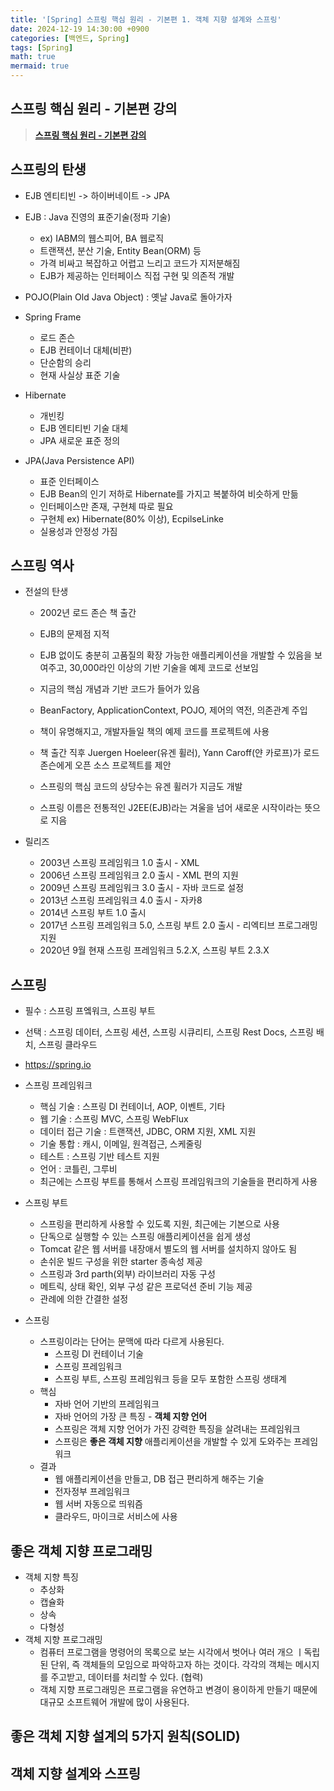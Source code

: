 ```yaml
---
title: '[Spring] 스프링 핵심 원리 - 기본편 1. 객체 지향 설계와 스프링'
date: 2024-12-19 14:30:00 +0900
categories: [백엔드, Spring]
tags: [Spring]
math: true
mermaid: true
---
```


## 스프링 핵심 원리 - 기본편 강의
> [**스프링 핵심 원리 - 기본편 강의**](https://www.inflearn.com/course/스프링-핵심-원리-기본편)

## 스프링의 탄생
- EJB 엔티티빈 -> 하이버네이트 -> JPA

- EJB : Java 진영의 표준기술(정파 기술)
    - ex) IABM의 웹스피어, BA 웹로직
    - 트랜잭션, 분산 기술, Entity Bean(ORM) 등
    - 가격 비싸고 복잡하고 어렵고 느리고 코드가 지저분해짐
    - EJB가 제공하는 인터페이스 직접 구현 및 의존적 개발

- POJO(Plain Old Java Object) : 옛날 Java로 돌아가자

- Spring Frame
    - 로드 존슨
    - EJB 컨테이너 대체(비판)
    - 단순함의 승리
    - 현재 사실상 표준 기술
- Hibernate
    - 개빈킹
    - EJB 엔티티빈 기술 대체
    - JPA 새로운 표준 정의
- JPA(Java Persistence API)
    - 표준 인터페이스
    - EJB Bean의 인기 저하로 Hibernate를 가지고 복붙하여 비슷하게 만듦
    - 인터페이스만 존재, 구현체 따로 필요
    - 구현체 ex) Hibernate(80% 이상), EcpilseLinke
    - 실용성과 안정성 가짐

## 스프링 역사
- 전설의 탄생
    - 2002년 로드 존슨 책 출간
    - EJB의 문제점 지적
    - EJB 없이도 충분히 고품질의 확장 가능한 애플리케이션을 개발할 수 있음을 보여주고, 30,000라인 이상의 기반 기술을 예제 코드로 선보임
    - 지금의 핵심 개념과 기반 코드가 들어가 있음
    - BeanFactory, ApplicationContext, POJO, 제어의 역전, 의존관계 주입
    - 책이 유명해지고, 개발자들일 책의 예제 코드를 프로젝트에 사용

    - 책 출간 직후 Juergen Hoeleer(유겐 휠러), Yann Caroff(얀 카로프)가 로드 존슨에게 오픈 소스 프로젝트를 제안
    - 스프링의 핵심 코드의 상당수는 유겐 휠러가 지금도 개발
    - 스프링 이름은 전통적인 J2EE(EJB)라는 겨울을 넘어 새로운 시작이라는 뜻으로 지음

- 릴리즈
    - 2003년 스프링 프레임워크 1.0 출시 - XML
    - 2006년 스프링 프레임워크 2.0 출시 - XML 편의 지원
    - 2009년 스프링 프레임워크 3.0 출시 - 자바 코드로 설정
    - 2013년 스프링 프레임워크 4.0 출시 - 자카8
    - 2014년 스프링 부트 1.0 출시
    - 2017년 스프링 프레임워크 5.0, 스프링 부트 2.0 출시 - 리엑티브 프로그래밍 지원
    - 2020년 9월 현재 스프링 프레임워크 5.2.X, 스프링 부트 2.3.X

## 스프링
- 필수 : 스프링 프엨워크, 스프링 부트
- 선택 : 스프링 데이터, 스프링 세션, 스프링 시큐리티, 스프링 Rest Docs, 스프링 배치, 스프링 클라우드
- <https://spring.io>

- 스프링 프레임워크
    - 핵심 기술 : 스프링 DI 컨테이너, AOP, 이벤트, 기타
    - 웹 기술 : 스프링 MVC, 스프링 WebFlux
    - 데이터 접근 기술 : 트랜잭션, JDBC, ORM 지원, XML 지원
    - 기술 통합 : 캐시, 이메일, 원격접근, 스케줄링
    - 테스트 : 스프링 기반 테스트 지원
    - 언어 : 코틀린, 그루비
    - 최근에는 스프링 부트를 통해서 스프링 프레임워크의 기술들을 편리하게 사용
- 스프링 부트
    - 스프링을 편리하게 사용할 수 있도록 지원, 최근에는 기본으로 사용
    - 단독으로 실행할 수 있는 스프링 애플리케이션을 쉽게 생성
    - Tomcat 같은 웹 서버를 내장애서 별도의 웹 서버를 설치하지 않아도 됨
    - 손쉬운 빌드 구성을 위한 starter 종속성 제공
    - 스프링과 3rd parth(외부) 라이브러리 자동 구성
    - 메트릭, 상태 확인, 외부 구성 같은 프로덕션 준비 기능 제공
    - 관례에 의한 간결한 설정
- 스프링
    - 스프링이라는 단어는 문맥에 따라 다르게 사용된다.
        - 스프링 DI 컨테이너 기술
        - 스프링 프레임워크
        - 스프링 부트, 스프링 프레임워크 등을 모두 포함한 스프링 생태계
    - 핵심
        - 자바 언어 기반의 프레임워크
        - 자바 언어의 가장 큰 특징 - **객체 지향 언어**
        - 스프링은 객체 지향 언어가 가진 강력한 특징을 살려내는 프레임워크
        - 스프링은 **좋은 객체 지향** 애플리케이션을 개발할 수 있게 도와주는 프레임워크
    - 결과
        - 웹 애플리케이션을 만들고, DB 접근 편리하게 해주는 기술
        - 전자정부 프레임워크
        - 웹 서버 자동으로 띄워즘
        - 클라우드, 마이크로 서비스에 사용

## 좋은 객체 지향 프로그래밍
- 객체 지향 특징
    - 추상화
    - 캡슐화
    - 상속
    - 다형성
- 객체 지향 프로그래밍
    - 컴퓨터 프로그램을 명령어의 목록으로 보는 시각에서 벗어나 여러 개으 ㅣ독립된 단위, 즉 객체들의 모임으로 파악하고자 하는 것이다. 각각의 객체는 메시지를 주고받고, 데이터를 처리할 수 있다. (협력)
    - 객체 지향 프로그래밍은 프로그램을 유연하고 변경이 용이하게 만들기 때문에 대규모 소프트웨어 개발에 많이 사용된다.

## 좋은 객체 지향 설계의 5가지 원칙(SOLID)

## 객체 지향 설계와 스프링